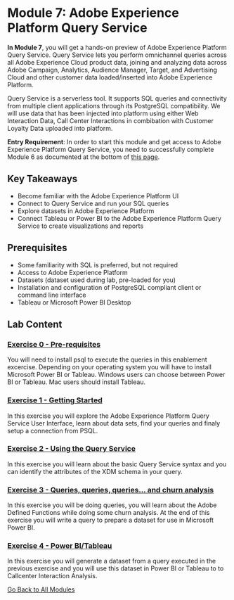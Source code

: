 # Module 7: Adobe Experience Platform Query Service


**In Module 7**, you will get a hands-on preview of Adobe Experience Platform Query Service. Query Service lets you perform omnichannel queries across all Adobe Experience Cloud product data, joining and analyzing data across Adobe Campaign, Analytics, Audience Manager, Target, and Advertising Cloud and other customer data loaded/inserted into Adobe Experience Platform. 

Query Service is a serverless tool. It supports SQL queries and connectivity from multiple client applications through its PostgreSQL compatibility. 
We will use data that has been injected into platform using either Web Interaction Data, Call Center Interactions in combibation with Customer Loyalty Data uploaded into platform.

**Entry Requirement**: In order to start this module and get access to Adobe Experience Platform Query Service, you need to successfully complete Module 6 as documented at the bottom of [this page](../module6/ex3.md).

## Key Takeaways

* Become familiar with the Adobe Experience Platform UI
* Connect to Query Service and run your SQL queries
* Explore datasets in Adobe Experience Platform
* Connect Tableau or Power BI to the Adobe Experience Platform Query Service to create visualizations and reports

## Prerequisites

* Some familiarity with SQL is preferred, but not required
* Access to Adobe Experience Platform 
* Datasets (dataset used during lab, pre-loaded for you)
* Installation and configuration of PostgreSQL compliant client or command line interface 
* Tableau or Microsoft Power BI Desktop

## Lab Content

### [Exercise 0 - Pre-requisites](exercises/0-prereq.md)

You will need to install psql to execute the queries in this enablement excercise. Depending on your operating system you will have to install Microsoft Power BI or Tableau. Windows users can choose between Power BI or Tableau. Mac users should install Tableau.

### [Exercise 1 - Getting Started](exercises/1-getting-started.md)

In this exercise you will explore the Adobe Experience Platform Query Service User Interface, learn about data sets, find your queries and finaly setup a connection from PSQL.

### [Exercise 2 - Using the Query Service](exercises/2-using-query-service.md)

In this exercise you will learn about the basic Query Service syntax and you can identify the attributes of the XDM schema in your query.

### [Exercise 3 - Queries, queries, queries...  and churn analysis](exercises/3-queries.md)

In this exercise you will be doing queries, you will learn about the Adobe Defined Functions while doing some churn analysis. At the end of this exercise you will write a query to prepare a dataset for use in Microsoft Power BI.

### [Exercise 4 - Power BI/Tableau](exercises/4-power-bi.md)

In this exercise you will generate a dataset from a query executed in the previous exercise and you will use this dataset in Power BI or Tableau to to Callcenter Interaction Analysis.


[Go Back to All Modules](../README.md)
